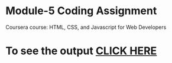 
# Module-5 Coding Assignment

Coursera course: HTML, CSS, and Javascript for Web Developers

# To see the output [CLICK HERE](https:.github.io)
